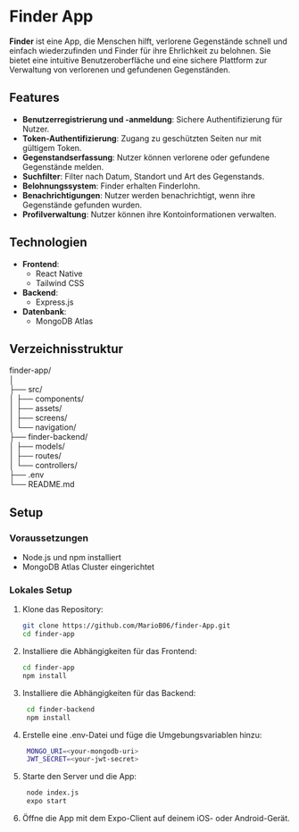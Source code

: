 # Finder App

**Finder** ist eine App, die Menschen hilft, verlorene Gegenstände schnell und einfach wiederzufinden und Finder für ihre Ehrlichkeit zu belohnen. Sie bietet eine intuitive Benutzeroberfläche und eine sichere Plattform zur Verwaltung von verlorenen und gefundenen Gegenständen.

## Features

- **Benutzerregistrierung und -anmeldung**: Sichere Authentifizierung für Nutzer.
- **Token-Authentifizierung**: Zugang zu geschützten Seiten nur mit gültigem Token.
- **Gegenstandserfassung**: Nutzer können verlorene oder gefundene Gegenstände melden.
- **Suchfilter**: Filter nach Datum, Standort und Art des Gegenstands.
- **Belohnungssystem**: Finder erhalten Finderlohn.
- **Benachrichtigungen**: Nutzer werden benachrichtigt, wenn ihre Gegenstände gefunden wurden.
- **Profilverwaltung**: Nutzer können ihre Kontoinformationen verwalten.

## Technologien

- **Frontend**: 
  - React Native
  - Tailwind CSS
- **Backend**:
  - Express.js
- **Datenbank**:
  - MongoDB Atlas

## Verzeichnisstruktur

finder-app/<br>
│<br>
├── src/<br>
│   ├── components/<br>
│   ├── assets/<br>
│   ├── screens/<br>
│   └── navigation/<br>
├── finder-backend/<br>
│   ├── models/<br>
│   ├── routes/<br>
│   └── controllers/<br>
├── .env<br>
└── README.md<br>

## Setup

### Voraussetzungen

- Node.js und npm installiert
- MongoDB Atlas Cluster eingerichtet

### Lokales Setup

1. Klone das Repository:

   ```bash
   git clone https://github.com/MarioB06/finder-App.git
   cd finder-app
   
2. Installiere die Abhängigkeiten für das Frontend:

   ```bash
   cd finder-app
   npm install


3. Installiere die Abhängigkeiten für das Backend:

   ```bash
    cd finder-backend
    npm install


4. Erstelle eine .env-Datei und füge die Umgebungsvariablen hinzu:

   ```bash
    MONGO_URI=<your-mongodb-uri>
    JWT_SECRET=<your-jwt-secret>


5. Starte den Server und die App:

   ```bash
    node index.js
    expo start


6. Öffne die App mit dem Expo-Client auf deinem iOS- oder Android-Gerät.